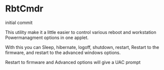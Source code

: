 # RbtCmdr
initial commit


This utility make it a little easier to control various reboot and workstation Powermanagment options in one applet.

With this you can Sleep, hibernate, logoff, shutdown, restart, Restart to the firmware, and restart to the advanced windows options.

Restart to firmware and Advanced options will give a UAC prompt

